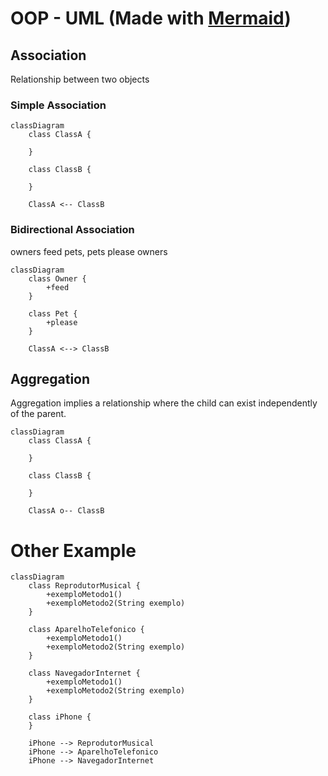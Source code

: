 # OOP - UML (Made with [Mermaid](https://mermaid.js.org/))

## Association

Relationship between two objects

### Simple Association

```mermaid
classDiagram
    class ClassA {

    }

    class ClassB {

    }

    ClassA <-- ClassB
```

### Bidirectional Association

owners feed pets, pets please owners

```mermaid
classDiagram
    class Owner {
        +feed
    }

    class Pet {
        +please
    }

    ClassA <--> ClassB
```
## Aggregation

Aggregation implies a relationship where the child can exist independently of the parent.

```mermaid
classDiagram
    class ClassA {

    }

    class ClassB {

    }

    ClassA o-- ClassB
```

# Other Example

```mermaid
classDiagram
    class ReprodutorMusical {
        +exemploMetodo1()
        +exemploMetodo2(String exemplo)
    }

    class AparelhoTelefonico {
        +exemploMetodo1()
        +exemploMetodo2(String exemplo)
    }

    class NavegadorInternet {
        +exemploMetodo1()
        +exemploMetodo2(String exemplo)
    }

    class iPhone {
    }

    iPhone --> ReprodutorMusical
    iPhone --> AparelhoTelefonico
    iPhone --> NavegadorInternet
```
